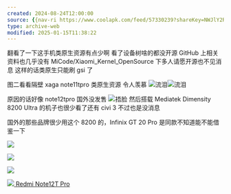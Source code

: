 ```yaml
---
created: 2024-08-24T12:00:00
source: {{nav-ri https://www.coolapk.com/feed/57330239?shareKey=NWJlY2RmNjRlYmJiNjZjMmMwMjE~}}
type: archive-web
modified: 2025-01-15T11:38:22
---
```


翻看了一下这手机类原生资源有点少啊 看了设备树啥的都没开源 GitHub 上相关资料也几乎没有 MiCode/Xiaomi\_Kernel\_OpenSource 下多人请愿开源也不见消息 这样的话类原生只能刷 gsi 了

图二看看隔壁 xaga note11tpro 类原生资源 令人羡慕 ![流泪](http://static.coolapk.com/emoticons/v9/coolapk_emotion_4_liulei.png)![流泪](http://static.coolapk.com/emoticons/v9/coolapk_emotion_4_liulei.png)

原因的话好像 note12tpro 国外没发售 ![捂脸](http://static.coolapk.com/emoticons/v9/coolapk_emotion_33_wulian.png) 然后搭载 Mediatek Dimensity 8200 Ultra 的机子也很少看了还有 civi 3 不过也是没消息

国外的那些品牌很少用这个 8200 的，Infinix GT 20 Pro 是同款不知道能不能借鉴一下

![](//image.coolapk.com/feed/2024/0708/08/27810867_7ff7b672_7641_6318_794@864x1728.jpeg.m.jpg)

![](//image.coolapk.com/feed/2024/0708/08/27810867_02fbd4ef_7641_6325_992@864x1728.jpeg.m.jpg)

![](//image.coolapk.com/feed/2024/0708/08/27810867_804477f6_7641_6335_935@864x1728.jpeg.m.jpg)

[ ![](http://image.coolapk.com/product_logo/2023/0530/15/0_2801_1169_80@800x800.jpg.t.jpg) Redmi Note12T Pro ](/product/3173)
